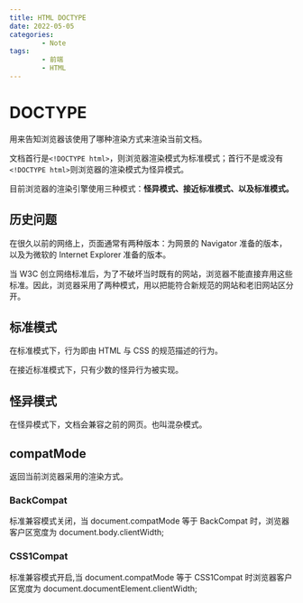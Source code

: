 ```yaml
---
title: HTML DOCTYPE
date: 2022-05-05
categories:
        - Note
tags:
        - 前端
        - HTML
---
```


# DOCTYPE

用来告知浏览器该使用了哪种渲染方式来渲染当前文档。

文档首行是`<!DOCTYPE html>`，则浏览器渲染模式为标准模式；首行不是或没有`<!DOCTYPE html>`则浏览器的渲染模式为怪异模式。

目前浏览器的渲染引擎使用三种模式：**怪异模式、接近标准模式、以及标准模式。**

## 历史问题

在很久以前的网络上，页面通常有两种版本：为网景的 Navigator 准备的版本，以及为微软的 Internet Explorer 准备的版本。

当 W3C 创立网络标准后，为了不破坏当时既有的网站，浏览器不能直接弃用这些标准。因此，浏览器采用了两种模式，用以把能符合新规范的网站和老旧网站区分开。

## 标准模式

在标准模式下，行为即由 HTML 与 CSS 的规范描述的行为。

在接近标准模式下，只有少数的怪异行为被实现。

## 怪异模式

在怪异模式下，文档会兼容之前的网页。也叫混杂模式。

## compatMode

返回当前浏览器采用的渲染方式。

### BackCompat

标准兼容模式关闭，当 document.compatMode 等于 BackCompat 时，浏览器客户区宽度为 document.body.clientWidth;

### CSS1Compat

标准兼容模式开启,当 document.compatMode 等于 CSS1Compat 时浏览器客户区宽度为 document.documentElement.clientWidth;
